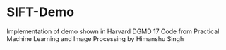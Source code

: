 # SIFT-Demo

Implementation of demo shown in Harvard DGMD 17
Code from Practical Machine Learning and Image Processing by Himanshu Singh
